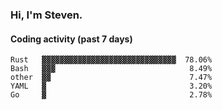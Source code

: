 ### Hi, I'm Steven.

#### Coding activity (past 7 days)
```
Rust   ▓▓▓▓▓▓▓▓▓▓▓▓▓▓▓▓▓▓▓▓▓▓▓▓▓▓▓▓▓▓  78.06%
Bash   ▓▓▓                              8.49%
other  ▓▓                               7.47%
YAML   ▓                                3.20%
Go     ▓                                2.78%
```
